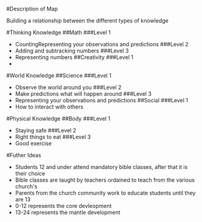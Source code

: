 #Description of Map

Building a relationship between the different types of knowledge


#Thinking Knowledge
##Math
###Level 1
* CountingRepresenting your observations and predictions
###Level 2
* Adding and subtracking numbers
###Level 3
* Representing numbers
##Creativity
###Level 1
* 

#World Knowledge
##Science
###Level 1
* Observe the world around you
###Level 2
* Make predictions what will happen around
###Level 3
* Representing your observations and predictions
##Social
###Level 1
* How to interact with others

#Physical Knowledge
##Body
###Level 1
* Staying safe
###Level 2
* Right things to eat
###Level 3
* Good exercise

#Futher Ideas

* Students 12 and under attend mandatory bible classes, after that it is their choice
* Bible classes are taught by teachers ordained to teach from the various church's
* Parents from the church community work to educate students until they are 13
* 0-12 represents the core devleopment
* 13-24 represents the mantle development
